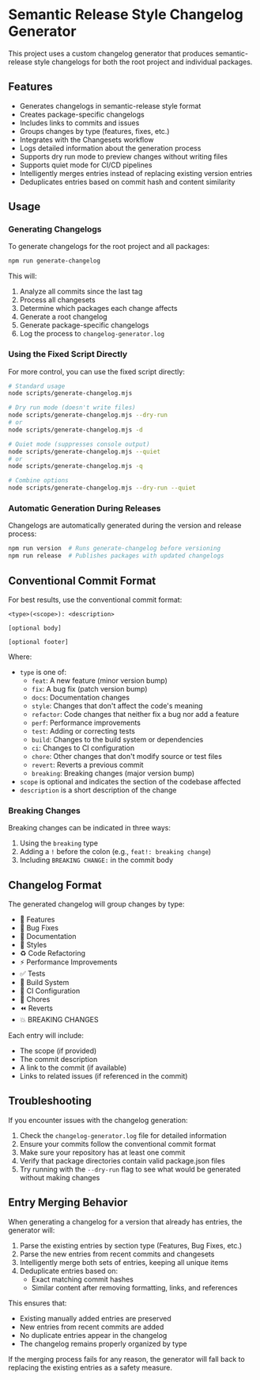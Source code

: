 # Semantic Release Style Changelog Generator

This project uses a custom changelog generator that produces semantic-release style changelogs for both the root project and individual packages.

## Features

- Generates changelogs in semantic-release style format
- Creates package-specific changelogs
- Includes links to commits and issues
- Groups changes by type (features, fixes, etc.)
- Integrates with the Changesets workflow
- Logs detailed information about the generation process
- Supports dry run mode to preview changes without writing files
- Supports quiet mode for CI/CD pipelines
- Intelligently merges entries instead of replacing existing version entries
- Deduplicates entries based on commit hash and content similarity

## Usage

### Generating Changelogs

To generate changelogs for the root project and all packages:

```bash
npm run generate-changelog
```

This will:

1. Analyze all commits since the last tag
2. Process all changesets
3. Determine which packages each change affects
4. Generate a root changelog
5. Generate package-specific changelogs
6. Log the process to `changelog-generator.log`

### Using the Fixed Script Directly

For more control, you can use the fixed script directly:

```bash
# Standard usage
node scripts/generate-changelog.mjs

# Dry run mode (doesn't write files)
node scripts/generate-changelog.mjs --dry-run
# or
node scripts/generate-changelog.mjs -d

# Quiet mode (suppresses console output)
node scripts/generate-changelog.mjs --quiet
# or
node scripts/generate-changelog.mjs -q

# Combine options
node scripts/generate-changelog.mjs --dry-run --quiet
```

### Automatic Generation During Releases

Changelogs are automatically generated during the version and release process:

```bash
npm run version  # Runs generate-changelog before versioning
npm run release  # Publishes packages with updated changelogs
```

## Conventional Commit Format

For best results, use the conventional commit format:

```
<type>(<scope>): <description>

[optional body]

[optional footer]
```

Where:

- `type` is one of:
  - `feat`: A new feature (minor version bump)
  - `fix`: A bug fix (patch version bump)
  - `docs`: Documentation changes
  - `style`: Changes that don't affect the code's meaning
  - `refactor`: Code changes that neither fix a bug nor add a feature
  - `perf`: Performance improvements
  - `test`: Adding or correcting tests
  - `build`: Changes to the build system or dependencies
  - `ci`: Changes to CI configuration
  - `chore`: Other changes that don't modify source or test files
  - `revert`: Reverts a previous commit
  - `breaking`: Breaking changes (major version bump)
- `scope` is optional and indicates the section of the codebase affected
- `description` is a short description of the change

### Breaking Changes

Breaking changes can be indicated in three ways:

1. Using the `breaking` type
2. Adding a `!` before the colon (e.g., `feat!: breaking change`)
3. Including `BREAKING CHANGE:` in the commit body

## Changelog Format

The generated changelog will group changes by type:

- 🚀 Features
- 🐛 Bug Fixes
- 📝 Documentation
- 💄 Styles
- ♻️ Code Refactoring
- ⚡️ Performance Improvements
- ✅ Tests
- 👷 Build System
- 🔧 CI Configuration
- 🧹 Chores
- ⏪ Reverts
- 💥 BREAKING CHANGES

Each entry will include:

- The scope (if provided)
- The commit description
- A link to the commit (if available)
- Links to related issues (if referenced in the commit)

## Troubleshooting

If you encounter issues with the changelog generation:

1. Check the `changelog-generator.log` file for detailed information
2. Ensure your commits follow the conventional commit format
3. Make sure your repository has at least one commit
4. Verify that package directories contain valid package.json files
5. Try running with the `--dry-run` flag to see what would be generated without making changes

## Entry Merging Behavior

When generating a changelog for a version that already has entries, the generator will:

1. Parse the existing entries by section type (Features, Bug Fixes, etc.)
2. Parse the new entries from recent commits and changesets
3. Intelligently merge both sets of entries, keeping all unique items
4. Deduplicate entries based on:
   - Exact matching commit hashes
   - Similar content after removing formatting, links, and references

This ensures that:

- Existing manually added entries are preserved
- New entries from recent commits are added
- No duplicate entries appear in the changelog
- The changelog remains properly organized by type

If the merging process fails for any reason, the generator will fall back to replacing the existing entries as a safety measure.
